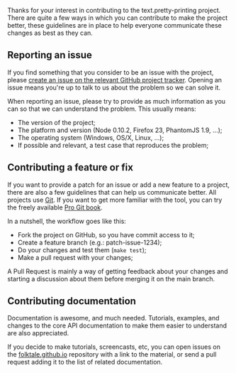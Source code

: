 Thanks for your interest in contributing to the text.pretty-printing project. There
are quite a few ways in which you can contribute to make the project better,
these guidelines are in place to help everyone communicate these changes as
best as they can.


## Reporting an issue

If you find something that you consider to be an issue with the project, please
[create an issue on the relevant GitHub project tracker][issue]. Opening an issue means
you're up to talk to us about the problem so we can solve it.

When reporting an issue, please try to provide as much information as you can
so that we can understand the problem. This usually means:

 -  The version of the project;
 -  The platform and version (Node 0.10.2, Firefox 23, PhantomJS 1.9, ...);
 -  The operating system (Windows, OS/X, Linux, ...);
 -  If possible and relevant, a test case that reproduces the problem;

[issue]: https://github.com/folktale/text.pretty-printing/issues

## Contributing a feature or fix

If you want to provide a patch for an issue or add a new feature to a project,
there are also a few guidelines that can help us communicate better. All
projects use [Git](http://git-scm.com/). If you want to get more familiar with
the tool, you can try the freely available
[Pro Git book](http://git-scm.com/book).

In a nutshell, the workflow goes like this:

 -  Fork the project on GitHub, so you have commit access to it;
 -  Create a feature branch (e.g.: patch-issue-1234);
 -  Do your changes and test them (`make test`);
 -  Make a pull request with your changes;

A Pull Request is mainly a way of getting feedback about your changes and
starting a discussion about them before merging it on the main branch.


## Contributing documentation

Documentation is awesome, and much needed. Tutorials, examples, and changes to
the core API documentation to make them easier to understand are also
appreciated.

If you decide to make tutorials, screencasts, etc, you can open issues on the
[folktale.github.io](https://github.com/folktale/folktale.github.io)
repository with a link to the material, or send a pull request adding it to the
list of related documentation.
